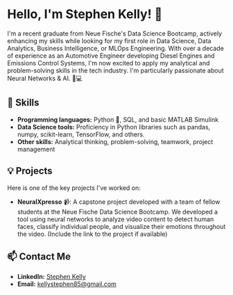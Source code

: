# Hello, I'm Stephen Kelly! 👋

I'm a recent graduate from Neue Fische's Data Science Bootcamp, actively enhancing my skills while looking for my first role in Data Science, Data Analytics, Business Intelligence, or MLOps Engineering. With over a decade of experience as an Automotive Engineer developing Diesel Engines and Emissions Control Systems, I'm now excited to apply my analytical and problem-solving skills in the tech industry. I'm particularly passionate about Neural Networks & AI. 🧠💻

## 🚀 Skills

- **Programming languages:** Python 🐍, SQL, and basic MATLAB Simulink
- **Data Science tools:** Proficiency in Python libraries such as pandas, numpy, scikit-learn, TensorFlow, and others.
- **Other skills:** Analytical thinking, problem-solving, teamwork, project management

## 💡 Projects

Here is one of the key projects I've worked on:

- **NeuralXpresso** 📹: A capstone project developed with a team of fellow students at the Neue Fische Data Science Bootcamp. We developed a tool using neural networks to analyze video content to detect human faces, classify individual people, and visualize their emotions throughout the video. (Include the link to the project if available)

## 📫 Contact Me

- **LinkedIn:** [Stephen Kelly](https://www.linkedin.com/in/stephen-k-2976161a1/)
- **Email:** kellystephen85@gmail.com
